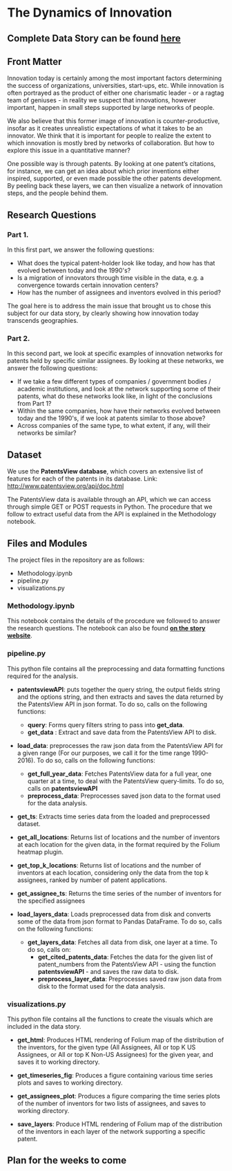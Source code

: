 # The Dynamics of Innovation

## Complete Data Story can be found **[here](https://cmdavid-epfl.github.io/)**

## Front Matter
Innovation today is certainly among the most important factors determining the success of organizations, universities, start-ups, etc. While innovation is often portrayed as the product of either one charismatic leader - or a ragtag team of geniuses - in reality we suspect that innovations, however important, happen in small steps supported by large networks of people.

We also believe that this former image of innovation is counter-productive, insofar as it creates unrealistic expectations of what it takes to be an innovator. We think that it is important for people to realize the extent to which innovation is mostly bred by networks of collaboration. But how to explore this issue in a quantitative manner?

One possible way is through patents. By looking at one patent’s citations, for instance, we can get an idea about which prior inventions either inspired, supported, or even made possible the other patents development. By peeling back these layers, we can then visualize a network of innovation steps, and the people behind them.


## Research Questions

### Part 1.

In this first part, we answer the following questions:
- What does the typical patent-holder look like today, and how has that evolved between today and the 1990's?
- Is a migration of innovators through time visible in the data, e.g. a convergence towards certain innovation centers?
- How has the number of assignees and inventors evolved in this period?

The goal here is to address the main issue that brought us to chose this subject for our data story, by clearly showing how innovation today transcends geographies.

### Part 2.

In this second part, we look at specific examples of innovation networks for patents held by specific similar assignees. By looking at these networks, we answer the following questions:
- If we take a few different types of companies / government bodies / academic institutions, and look at the network supporting some of their patents, what do these networks look like, in light of the conclusions from Part 1?
- Within the same companies, how have their networks evolved between today and the 1990's, if we look at patents similar to those above?
- Across companies of the same type, to what extent, if any, will their networks be similar?


## Dataset
We use the **PatentsView database**, which covers an extensive list of features for each of the patents in its database.
Link: http://www.patentsview.org/api/doc.html

The PatentsView data is available through an API, which we can access through simple GET or POST requests in Python. The procedure that we follow to extract useful data from the API is explained in the Methodology notebook.

## Files and Modules
The project files in the repository are as follows:
- Methodology.ipynb
- pipeline.py
- visualizations.py

### Methodology.ipynb
This notebook contains the details of the procedure we followed to answer the research questions. The notebook can also be found **[on the story website](https://cmdavid-epfl.github.io/methodology/)**.

### pipeline.py
This python file contains all the preprocessing and data formatting functions required for the analysis.

- **patentsviewAPI**: puts together the query string, the output fields string and the options string, and then extracts and saves the data returned by the PatentsView API in json format. To do so, calls on the following functions:
  - **query**: Forms query filters string to pass into **get_data**.
  - **get_data** : Extract and save data from the PatentsView API to disk.

- **load_data**: preprocesses the raw json data from the PatentsView API for a given range (For our purposes, we call it for the time range 1990-2016). To do so, calls on the following functions:
  - **get_full_year_data**: Fetches PatentsView data for a full year, one quarter at a time, to deal with the PatentsView query-limits. To do so, calls on **patentsviewAPI**
  - **preprocess_data**: Preprocesses saved json data to the format used for the data analysis.
  
- **get_ts**: Extracts time series data from the loaded and preprocessed dataset.

- **get_all_locations**: Returns list of locations and the number of inventors at each location for the given data, in the format required by the Folium heatmap plugin.

- **get_top_k_locations**: Returns list of locations and the number of inventors at each location, considering only the data from the top k assignees, ranked by number of patent applications.

- **get_assignee_ts**: Returns the time series of the number of inventors for the specified assignees

- **load_layers_data**: Loads preprocessed data from disk and converts some of the data from json format to Pandas DataFrame. To do so, calls on the following functions:
  - **get_layers_data**: Fetches all data from disk, one layer at a time. To do so, calls on:
    - **get_cited_patents_data**: Fetches the data for the given list of patent_numbers from the PatentsView API - using the function **patentsviewAPI** - and saves the raw data to disk.
    - **preprocess_layer_data**: Preprocesses saved raw json data from disk to the format used for the data analysis.

### visualizations.py
This python file contains all the functions to create the visuals which are included in the data story.

- **get_html**: Produces HTML rendering of Folium map of the distribution of the inventors, for the given type (All Assignees, All or top K US Assignees, or All or top K Non-US Assignees) for the given year, and saves it to working directory.
  
- **get_timeseries_fig**: Produces a figure containing various time series plots and saves to working directory.

- **get_assignees_plot**: Produces a figure comparing the time series plots of the number of inventors for two lists of assignees, and saves to working directory.

- **save_layers**: Produce HTML rendering of Folium map of the distribution of the inventors in each layer of the network supporting a specific patent.


## Plan for the weeks to come

